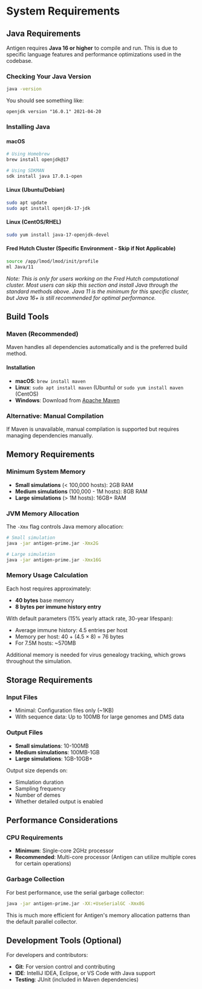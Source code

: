 # System Requirements

## Java Requirements

Antigen requires **Java 16 or higher** to compile and run. This is due to specific language features and performance optimizations used in the codebase.

### Checking Your Java Version

```bash
java -version
```

You should see something like:
```
openjdk version "16.0.1" 2021-04-20
```

### Installing Java

#### macOS
```bash
# Using Homebrew
brew install openjdk@17

# Using SDKMAN
sdk install java 17.0.1-open
```

#### Linux (Ubuntu/Debian)
```bash
sudo apt update
sudo apt install openjdk-17-jdk
```

#### Linux (CentOS/RHEL)
```bash
sudo yum install java-17-openjdk-devel
```

#### Fred Hutch Cluster (Specific Environment - Skip if Not Applicable)
```bash
source /app/lmod/lmod/init/profile
ml Java/11
```
*Note: This is only for users working on the Fred Hutch computational cluster. 
Most users can skip this section and install Java through the standard methods above. Java 11 is the minimum for this specific cluster, but Java 16+ is still recommended for optimal performance.*

## Build Tools

### Maven (Recommended)
Maven handles all dependencies automatically and is the preferred build method.

#### Installation
- **macOS**: `brew install maven`
- **Linux**: `sudo apt install maven` (Ubuntu) or `sudo yum install maven` (CentOS)
- **Windows**: Download from [Apache Maven](https://maven.apache.org/download.cgi)

### Alternative: Manual Compilation
If Maven is unavailable, manual compilation is supported but requires managing dependencies manually.

## Memory Requirements

### Minimum System Memory
- **Small simulations** (< 100,000 hosts): 2GB RAM
- **Medium simulations** (100,000 - 1M hosts): 8GB RAM  
- **Large simulations** (> 1M hosts): 16GB+ RAM

### JVM Memory Allocation
The `-Xmx` flag controls Java memory allocation:
```bash
# Small simulation
java -jar antigen-prime.jar -Xmx2G

# Large simulation  
java -jar antigen-prime.jar -Xmx16G
```

### Memory Usage Calculation
Each host requires approximately:
- **40 bytes** base memory
- **8 bytes per immune history entry**

With default parameters (15% yearly attack rate, 30-year lifespan):
- Average immune history: 4.5 entries per host
- Memory per host: 40 + (4.5 × 8) = 76 bytes
- For 7.5M hosts: ~570MB

Additional memory is needed for virus genealogy tracking, which grows throughout the simulation.

## Storage Requirements

### Input Files
- Minimal: Configuration files only (~1KB)
- With sequence data: Up to 100MB for large genomes and DMS data

### Output Files
- **Small simulations**: 10-100MB
- **Medium simulations**: 100MB-1GB
- **Large simulations**: 1GB-10GB+

Output size depends on:
- Simulation duration
- Sampling frequency
- Number of demes
- Whether detailed output is enabled

## Performance Considerations

### CPU Requirements
- **Minimum**: Single-core 2GHz processor
- **Recommended**: Multi-core processor (Antigen can utilize multiple cores for certain operations)

### Garbage Collection
For best performance, use the serial garbage collector:
```bash
java -jar antigen-prime.jar -XX:+UseSerialGC -Xmx8G
```

This is much more efficient for Antigen's memory allocation patterns than the default parallel collector.

## Development Tools (Optional)

For developers and contributors:
- **Git**: For version control and contributing
- **IDE**: IntelliJ IDEA, Eclipse, or VS Code with Java support
- **Testing**: JUnit (included in Maven dependencies)